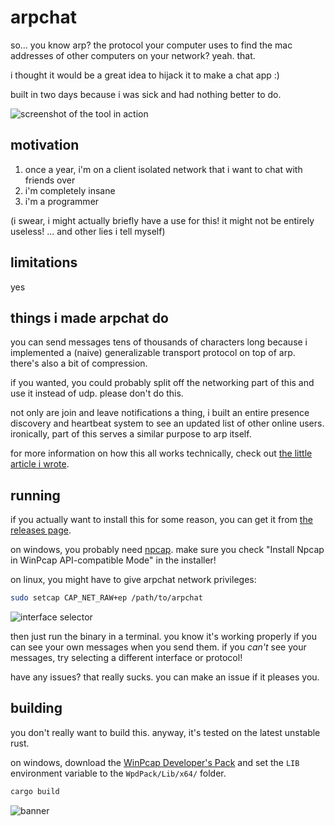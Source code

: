 # arpchat

so... you know arp? the protocol your computer uses to find the mac addresses of other computers on your network? yeah. that.

i thought it would be a great idea to hijack it to make a chat app :)

built in two days because i was sick and had nothing better to do.

![screenshot of the tool in action](https://doggo.ninja/RJGHYH.png)

## motivation

1. once a year, i'm on a client isolated network that i want to chat with friends over
2. i'm completely insane
3. i'm a programmer

(i swear, i might actually briefly have a use for this! it might not be entirely useless! ... and other lies i tell myself)

## limitations

yes

## things i made arpchat do

you can send messages tens of thousands of characters long because i implemented a (naive) generalizable transport protocol on top of arp. there's also a bit of compression.

if you wanted, you could probably split off the networking part of this and use it instead of udp. please don't do this.

not only are join and leave notifications a thing, i built an entire presence discovery and heartbeat system to see an updated list of other online users. ironically, part of this serves a similar purpose to arp itself.

for more information on how this all works technically, check out [the little article i wrote](https://kognise.dev/writing/arp).

## running

if you actually want to install this for some reason, you can get it from [the releases page](https://github.com/kognise/arpchat/releases/latest).

on windows, you probably need [npcap](https://npcap.com/#download). make sure you check "Install Npcap in WinPcap API-compatible Mode" in the installer!

on linux, you might have to give arpchat network privileges:

```sh
sudo setcap CAP_NET_RAW+ep /path/to/arpchat
```

![interface selector](https://doggo.ninja/tvFJ2A.png)

then just run the binary in a terminal. you know it's working properly if you can see your own messages when you send them. if you *can't* see your messages, try selecting a different interface or protocol!

have any issues? that really sucks. you can make an issue if it pleases you.

## building

you don't really want to build this. anyway, it's tested on the latest unstable rust.

on windows, download the [WinPcap Developer's Pack](https://www.winpcap.org/devel.htm) and set the `LIB` environment variable to the `WpdPack/Lib/x64/` folder.

```sh
cargo build
```

![banner](https://doggo.ninja/fH9GKt.png)
